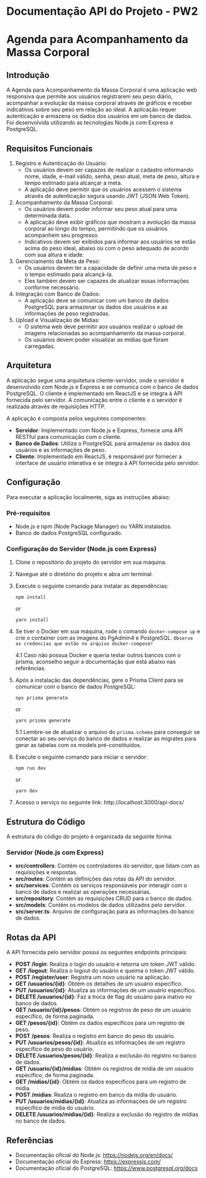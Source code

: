 # Documentação API do Projeto - PW2

# Agenda para Acompanhamento da Massa Corporal

## Introdução

A Agenda para Acompanhamento da Massa Corporal é uma aplicação web responsiva que permite aos usuários registrarem seu peso diário, acompanhar a evolução da massa corporal através de gráficos e receber indicativos sobre seu peso em relação ao ideal. A aplicação requer autenticação e armazena os dados dos usuários em um banco de dados. Foi desenvolvida utilizando as tecnologias Node.js com Express e PostgreSQL.

## Requisitos Funcionais

1. Registro e Autenticação do Usuário:
    - Os usuários devem ser capazes de realizar o cadastro informando nome, idade, e-mail válido, senha, peso atual, meta de peso, altura e tempo estimado para alcançar a meta.
    - A aplicação deve permitir que os usuários acessem o sistema através de autenticação segura usando JWT (JSON Web Token).
2. Acompanhamento da Massa Corporal:
    - Os usuários devem poder informar seu peso atual para uma determinada data.
    - A aplicação deve exibir gráficos que mostram a evolução da massa corporal ao longo do tempo, permitindo que os usuários acompanhem seu progresso.
    - Indicativos devem ser exibidos para informar aos usuários se estão acima do peso ideal, abaixo ou com o peso adequado de acordo com sua altura e idade.
3. Gerenciamento da Meta de Peso:
    - Os usuários devem ter a capacidade de definir uma meta de peso e o tempo estimado para alcançá-la.
    - Eles também devem ser capazes de atualizar essas informações conforme necessário.
4. Integração com Banco de Dados:
    - A aplicação deve se comunicar com um banco de dados PostgreSQL para armazenar os dados dos usuários e as informações de peso registradas.
5. Upload e Visualização de Mídias:
    - O sistema web deve permitir aos usuários realizar o upload de imagens relacionadas ao acompanhamento da massa corporal.
    - Os usuários devem poder visualizar as mídias que foram carregadas.

## Arquitetura

A aplicação segue uma arquitetura cliente-servidor, onde o servidor é desenvolvido com Node.js e Express e se comunica com o banco de dados PostgreSQL. O cliente é implementado em ReactJS e se integra à API fornecida pelo servidor. A comunicação entre o cliente e o servidor é realizada através de requisições HTTP.

A aplicação é composta pelos seguintes componentes:

- **Servidor**: Implementado com Node.js e Express, fornece uma API RESTful para comunicação com o cliente.
- **Banco de Dados**: Utiliza o PostgreSQL para armazenar os dados dos usuários e as informações de peso.
- **Cliente**: Implementado em ReactJS, é responsável por fornecer a interface de usuário interativa e se integra à API fornecida pelo servidor.

## Configuração

Para executar a aplicação localmente, siga as instruções abaixo:

### Pré-requisitos

- Node.js e npm (Node Package Manager) ou YARN instalados.
- Banco de dados PostgreSQL configurado.

### Configuração do Servidor (Node.js com Express)

1. Clone o repositório do projeto do servidor em sua máquina.
2. Navegue até o diretório do projeto e abra um terminal.
3. Execute o seguinte comando para instalar as dependências:

    ```
    npm install
    ```
    or
    ```
    yarn install
    ```

4. Se tiver o Docker em sua máquina, rode o comando `docker-compose up` e crie o container com as imagens do PgAdmin4 e PostgreSQL. `Observe as credencias que estão no arquivo docker-compose!`

    4.1 Caso não possua Docker e queria testar outros bancos com o prisma, aconselho seguir a documentação que está abaixo nas referências.

5. Após a instalação das dependências, gere o Prisma Client para se comunicar com o banco de dados PostgreSQL:

    ```
    npx prisma generate
    ```
    or
    ```
    yarn prisma generate
    ```

    5.1 Lembre-se de atualizar o arquivo do `prisma.schema` para conseguir se conectar ao seu serviço do banco de dados e realizar as migrates para gerar as tabelas com os models pré-constituídos.



6. Execute o seguinte comando para iniciar o servidor:

    ```
    npm run dev
    ```
    or
    ```
    yarn dev
    ```

7. Acesso o serviço no seguinte link: http://localhost:3000/api-docs/

## Estrutura do Código

A estrutura do código do projeto é organizada da seguinte forma:

### Servidor (Node.js com Express)

- **src/controllers**: Contém os controladores do servidor, que lidam com as requisições e respostas.
- **src/routes**: Contém as definições das rotas da API do servidor.
- **src/services**: Contém os serviços responsáveis por interagir com o banco de dados e realizar as operações necessárias.
- **src/repository**: Contém as requisições CRUD para o banco de dados.
- **src/models**: Contém os modelos de dados utilizados pelo servidor.
- **src/server.ts**: Arquivo de configuração para as informações do banco de dados.

## Rotas da API

A API fornecida pelo servidor possui os seguintes endpoints principais:

- **POST /login**: Realiza o login do usuário e retorna um token JWT válido.
- **GET /logout**: Realiza o logout do usuário e queima o token JWT válido.
- **POST /register/user**: Registra um novo usuário na aplicação.
- **GET /usuarios/{id}**: Obtém os detalhes de um usuário específico.
- **PUT /usuarios/{id}**: Atualiza as informações de um usuário específico.
- **DELETE /usuarios/{id}**: Faz a troca de flag do usuário para inativo no banco de dados.
- **GET /usuario/{id}/pesos**: Obtém os registros de peso de um usuário específico, de forma paginada.
- **GET /pesos/{id}**: Obtém os dados específicos para um registro de peso.
- **POST /pesos**: Realiza o registro em banco do peso do usuário.
- **PUT /usuarios/pesos/{id}**: Atualiza as informações de um registro específico de peso do usuário.
- **DELETE /usuarios/pesos/{id}**: Realiza a exclusão do registro no banco de dados.
- **GET /usuario/{id}/midias**: Obtém os registros de mídia de um usuário específico, de forma paginada.
- **GET /midias/{id}**: Obtém os dados específicos para um registro de mídia.
- **POST /midias**: Realiza o registro em banco da mídia do usuário.
- **PUT /usuarios/midias/{id}**: Atualiza as informações de um registro específico de mídia do usuário.
- **DELETE /usuarios/midias/{id}**: Realiza a exclusão do registro de mídias no banco de dados.

## Referências

- Documentação oficial do Node.js: https://nodejs.org/en/docs/
- Documentação oficial do Express: https://expressjs.com/
- Documentação oficial do PostgreSQL: https://www.postgresql.org/docs